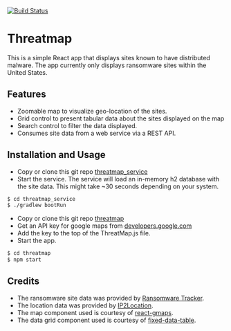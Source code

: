 [![Build Status](https://travis-ci.org/steve-delp/threatmap.svg?branch=master)](https://travis-ci.org/steve-delp/threatmap)

Threatmap
===========

This is a simple React app that displays sites known to have distributed malware.  The app currently only displays ransomware sites within the United States.


Features
--------

 * Zoomable map to visualize geo-location of the sites.
 * Grid control to present tabular data about the sites displayed on the map
 * Search control to filter the data displayed.  
 * Consumes site data from a web service via a REST API.  


Installation and Usage
----------------------

- Copy or clone this git repo [threatmap_service](https://github.com/steve-delp/threatmap_service.git)
- Start the service.  The service will load an in-memory h2 database with the site data.  This might take ~30 seconds depending on your system.
```sh
$ cd threatmap_service
$ ./gradlew bootRun
```

- Copy or clone this git repo [threatmap](https://github.com/steve-delp/threatmap.git)
- Get an API key for google maps from [developers.google.com](https://developers.google.com/maps/documentation/javascript/get-api-key)
- Add the key to the top of the ThreatMap.js file.
- Start the app.
```sh
$ cd threatmap
$ npm start
```

Credits
-------

- The ransomware site data was provided by [Ransomware Tracker](https://ransomwaretracker.abuse.ch/feeds).  
- The location data was provided by [IP2Location](https://lite.ip2location.com/).  
- The map component used is courtesy of [react-gmaps](https://github.com/MicheleBertoli/react-gmaps). 
- The data grid component used is courtesy of [fixed-data-table](https://github.com/schrodinger/fixed-data-table-2).
